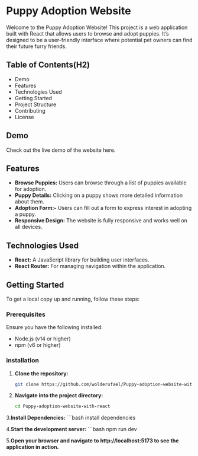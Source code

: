 # Puppy Adoption Website 
Welcome to the Puppy Adoption Website! This project is a web application built with React that allows users to browse and adopt puppies. It’s designed to be a user-friendly interface where potential pet owners can find their future furry friends.

## Table of Contents(H2)
* Demo
* Features
* Technologies Used
* Getting Started
* Project Structure
* Contributing
* License
## Demo
Check out the live demo of the website here.

## Features
*  **Browse Puppies:** Users can browse through a list of puppies available for adoption.
* **Puppy Details:** Clicking on a puppy shows more detailed information about them.
* **Adoption Form:-** Users can fill out a form to express interest in adopting a puppy.
* **Responsive Design:** The website is fully responsive and works well on all devices.
## Technologies Used
* **React:** A JavaScript library for building user interfaces.
* **React Router:** For managing navigation within the application.
## Getting Started
To get a local copy up and running, follow these steps:

### Prerequisites
Ensure you have the following installed:

* Node.js (v14 or higher)
* npm (v6 or higher)
### installation
1. **Clone the repository:**
   
   ```bash
   git clone https://github.com/wolderufael/Puppy-adoption-website-with-react.git
2. **Navigate into the project directory:**
     ```bash
     cd Puppy-adoption-website-with-react

3.**Install Dependencies:**
     ```bash
     install dependencies
     
4.**Start the development server:**
     ```bash
     npm run dev
     
5.**Open your browser and navigate to http://localhost:5173 to see the application in action.**
